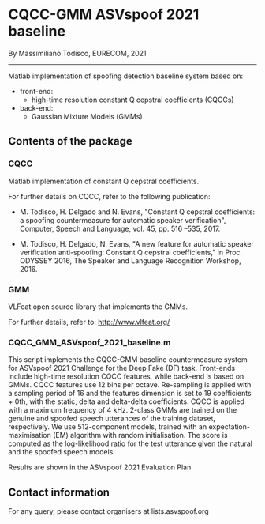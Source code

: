 # CQCC-GMM ASVspoof 2021 baseline

By Massimiliano Todisco, EURECOM, 2021

------

Matlab implementation of spoofing detection baseline system based on:
- front-end:
    - high-time resolution constant Q cepstral coefficients (CQCCs)
- back-end:
    - Gaussian Mixture Models (GMMs)

## Contents of the package

### CQCC
Matlab implementation of constant Q cepstral coefficients.

For further details on CQCC, refer to the following publication:

- M. Todisco, H. Delgado and N. Evans, "Constant Q cepstral coefficients: a spoofing countermeasure for automatic speaker verification", Computer, Speech and Language, vol. 45, pp. 516 –535, 2017.

- M. Todisco, H. Delgado, N. Evans, "A new feature for automatic speaker verification anti-spoofing: Constant Q cepstral coefficients," in Proc. ODYSSEY 2016, The Speaker and Language Recognition Workshop, 2016.

### GMM
VLFeat open source library that implements the GMMs.

For further details, refer to:
http://www.vlfeat.org/

### CQCC_GMM_ASVspoof_2021_baseline.m
This script implements the CQCC-GMM baseline countermeasure system for ASVspoof 2021 Challenge for the Deep Fake (DF) task.
Front-ends include high-time resolution CQCC features, while back-end is based on GMMs.
CQCC features use 12 bins per octave. Re-sampling is applied with a sampling period of 16 and the features dimension is set to 19 coefficients + 0th, with the static, delta and delta-delta coefficients. CQCC is applied with a maximum frequency of 4 kHz.
2-class GMMs are trained on the genuine and spoofed speech utterances of the training dataset, respectively. We use 512-component models, trained with an expectation-maximisation (EM) algorithm with random initialisation. The score is computed as the log-likelihood ratio for the test utterance given the natural and the spoofed speech models.

Results are shown in the ASVspoof 2021 Evaluation Plan.

## Contact information
For any query, please contact organisers at lists.asvspoof.org

